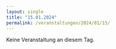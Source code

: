 ```yaml
---
layout: single
title: "15.01.2024"
permalink: /veranstaltungen/2024/01/15/
---
```


Keine Veranstaltung an diesem Tag.
